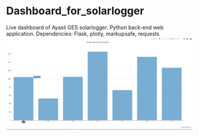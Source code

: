 # Dashboard_for_solarlogger
Live dashboard of Ayasli GES solarlogger. Python back-end web application.
Dependencies:
  Flask, plotly, markupsafe, requests
 ![alt text](https://github.com/nailtosun/Dashboard_for_solarlogger/blob/master/Capture.PNG)
